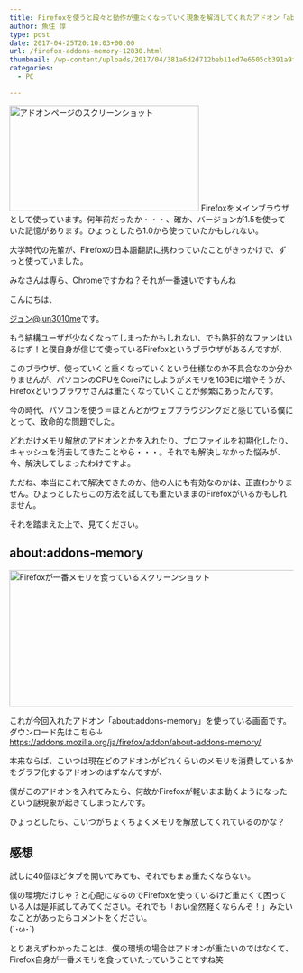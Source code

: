```yaml
---
title: Firefoxを使うと段々と動作が重たくなっていく現象を解消してくれたアドオン「about:addons-memory」
author: 魚住 惇
type: post
date: 2017-04-25T20:10:03+00:00
url: /firefox-addons-memory-12830.html
thumbnail: /wp-content/uploads/2017/04/381a6d2d712beb11ed7e6505cb391a9f.png
categories:
  - PC

---
```

<img decoding="async" loading="lazy" src="/wp-content/uploads/2017/04/381a6d2d712beb11ed7e6505cb391a9f.png" alt="アドオンページのスクリーンショット" title="スクリーンショット 2017-04-26 04.40.19.png" border="0" width="336" height="187" />  
<!--more-->Firefoxをメインブラウザとして使っています。何年前だったか・・・、確か、バージョンが1.5を使っていた記憶があります。ひょっとしたら1.0から使っていたかもしれない。

大学時代の先輩が、Firefoxの日本語翻訳に携わっていたことがきっかけで、ずっと使っていました。

みなさんは専ら、Chromeですかね？それが一番速いですもんね

こんにちは、

[ジュン@jun3010me][1]です。

もう結構ユーザが少なくなってしまったかもしれない、でも熱狂的なファンはいるはず！と僕自身が信じて使っているFirefoxというブラウザがあるんですが、

このブラウザ、<span class="b">使っていくと重くなっていく</span>という仕様なのか不具合なのか分かりませんが、パソコンのCPUをCorei7にしようがメモリを16GBに増やそうが、Firefoxというブラウザさんは重たくなっていくことが頻繁にあったんです。

今の時代、パソコンを使う＝ほとんどがウェブブラウジングだと感じている僕にとって、致命的な問題でした。

どれだけメモリ解放のアドオンとかを入れたり、プロファイルを初期化したり、キャッシュを消去してきたことやら・・・。それでも解決しなかった悩みが、今、解決してしまったわけですよ。

ただね、本当にこれで解決できたのか、他の人にも有効なのかは、正直わかりません。ひょっとしたらこの方法を試しても重たいままのFirefoxがいるかもしれません。

それを踏まえた上で、見てください。

## about:addons-memory

<img decoding="async" loading="lazy" src="/wp-content/uploads/2017/04/6c7afaf3ccc880ec8af37db4b5790bd6.png" alt="Firefoxが一番メモリを食っているスクリーンショット" title="スクリーンショット 2017-04-26 04.40.01.png" border="0" width="506" height="242" /> 

これが今回入れたアドオン「about:addons-memory」を使っている画面です。  
ダウンロード先はこちら↓  
<https://addons.mozilla.org/ja/firefox/addon/about-addons-memory/>

本来ならば、こいつは<span class="b">現在どのアドオンがどれくらいのメモリを消費しているかをグラフ化するアドオン</span>のはずなんですが、

僕がこのアドオンを入れてみたら、<span class="futoaka">何故かFirefoxが軽いまま動くようになった</span>という謎現象が起きてしまったんです。

ひょっとしたら、こいつがちょくちょくメモリを解放してくれているのかな？

## 感想

試しに40個ほどタブを開いてみても、それでもまぁ重たくならない。

僕の環境だけじゃ？と心配になるのでFirefoxを使っているけど重たくて困っている人は是非試してみてください。それでも「おい全然軽くならんぞ！」みたいなことがあったらコメントをください。  
(´･ω･\`)

とりあえずわかったことは、僕の環境の場合はアドオンが重たいのではなくて、Firefox自身が一番メモリを食っていたっていうことですね笑

 [1]: https://twitter.com/jun3010me